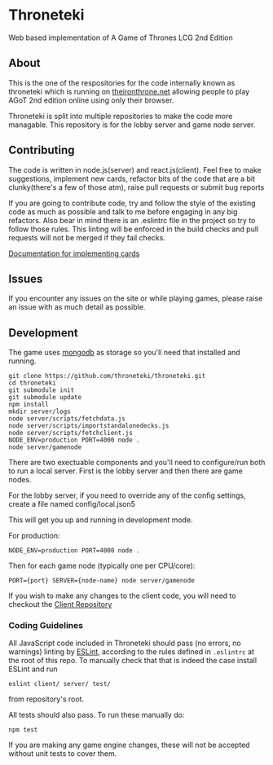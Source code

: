 # Throneteki

Web based implementation of A Game of Thrones LCG 2nd Edition

## About

This is the one of the respositories for the code internally known as throneteki which is running on [theironthrone.net](https://theironthrone.net/) allowing people to play AGoT 2nd edition online using only their browser.

Throneteki is split into multiple repositories to make the code more managable. This repository is for the lobby server and game node server.

## Contributing

The code is written in node.js(server) and react.js(client). Feel free to make suggestions, implement new cards, refactor bits of the code that are a bit clunky(there's a few of those atm), raise pull requests or submit bug reports

If you are going to contribute code, try and follow the style of the existing code as much as possible and talk to me before engaging in any big refactors. Also bear in mind there is an .eslintrc file in the project so try to follow those rules. This linting will be enforced in the build checks and pull requests will not be merged if they fail checks.

[Documentation for implementing cards](https://github.com/throneteki/throneteki/blob/master/docs/implementing-cards.md)

## Issues

If you encounter any issues on the site or while playing games, please raise an issue with as much detail as possible.

## Development

The game uses [mongodb](https://www.mongodb.com/) as storage so you'll need that installed and running.

```
git clone https://github.com/throneteki/throneteki.git
cd throneteki
git submodule init
git submodule update
npm install
mkdir server/logs
node server/scripts/fetchdata.js
node server/scripts/importstandalonedecks.js
node server/scripts/fetchclient.js
NODE_ENV=production PORT=4000 node .
node server/gamenode
```

There are two exectuable components and you'll need to configure/run both to run a local server. First is the lobby server and then there are game nodes.

For the lobby server, if you need to override any of the config settings, create a file named config/local.json5

This will get you up and running in development mode.

For production:

```
NODE_ENV=production PORT=4000 node .
```

Then for each game node (typically one per CPU/core):

```
PORT={port} SERVER={node-name} node server/gamenode
```

If you wish to make any changes to the client code, you will need to checkout the [Client Repository](https://github.com/throneteki/throneteki-client)

### Coding Guidelines

All JavaScript code included in Throneteki should pass (no errors, no warnings)
linting by [ESLint](http://eslint.org/), according to the rules defined in
`.eslintrc` at the root of this repo. To manually check that that is indeed the
case install ESLint and run

```
eslint client/ server/ test/
```

from repository's root.

All tests should also pass. To run these manually do:

```
npm test
```

If you are making any game engine changes, these will not be accepted without unit tests to cover them.
